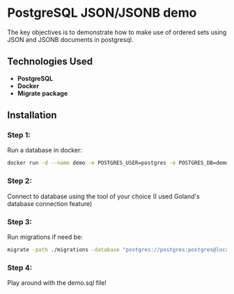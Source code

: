 # PostgreSQL JSON/JSONB demo

The key objectives is to demonstrate how to make use of ordered sets using JSON and JSONB documents in postgresql.

## Technologies Used

- **PostgreSQL**
- **Docker**
- **Migrate package**

## Installation

### Step 1:
Run a database in docker:
```bash
docker run -d --name demo -e POSTGRES_USER=postgres -e POSTGRES_DB=demo -e POSTGRES_PASSWORD=postgres -p 5433:5432 postgres
```

### Step 2:
Connect to database using the tool of your choice (I used Goland's database connection feature)

### Step 3:
Run migrations if need be:
```bash
migrate -path ./migrations -database "postgres://postgres:postgres@localhost:5433/demo?sslmode=disable" up
```

### Step 4:
Play around with the demo.sql file!
